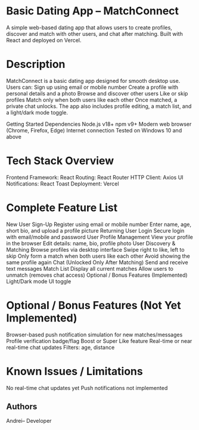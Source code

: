# Basic Dating App – MatchConnect
A simple web-based dating app that allows users to create profiles, discover and match with other users, and chat after matching. Built with React and deployed on Vercel.
# Description
MatchConnect is a basic dating app designed for smooth desktop use.
Users can:
Sign up using email or mobile number
Create a profile with personal details and a photo
Browse and discover other users
Like or skip profiles
Match only when both users like each other
Once matched, a private chat unlocks. The app also includes profile editing, a match list, and a light/dark mode toggle.

 Getting Started
Dependencies
Node.js v18+
npm v9+
Modern web browser (Chrome, Firefox, Edge)
Internet connection
Tested on Windows 10 and above

# Tech Stack Overview
Frontend Framework: React
Routing: React Router
HTTP Client: Axios
UI Notifications: React Toast
Deployment: Vercel

# Complete Feature List
New User Sign-Up
Register using email or mobile number
Enter name, age, short bio, and upload a profile picture
Returning User Login
Secure login with email/mobile and password
User Profile Management
View your profile in the browser
Edit details: name, bio, profile photo
User Discovery & Matching
Browse profiles via desktop interface
Swipe right to like, left to skip
Only form a match when both users like each other
Avoid showing the same profile again
Chat (Unlocked Only After Matching)
Send and receive text messages
Match List
Display all current matches
Allow users to unmatch (removes chat access)
Optional / Bonus Features (Implemented)
Light/Dark mode UI toggle

# Optional / Bonus Features (Not Yet Implemented)
Browser-based push notification simulation for new matches/messages
Profile verification badge/flag
Boost or Super Like feature
Real-time or near real-time chat updates
Filters: age, distance

# Known Issues / Limitations
No real-time chat updates yet
Push notifications not implemented

## Authors
Andrei– Developer 